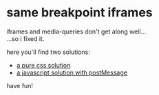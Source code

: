 # same breakpoint iframes

iframes and media-queries don't get along well...  
...so i fixed it.

here you'll find two solutions:

- [a pure css solution](https://cdeath.github.io/same-breakpoint-iframes/pure-css)
- [a javascript solution with postMessage](https://cdeath.github.io/same-breakpoint-iframes/javascript-postmessage)

have fun!

